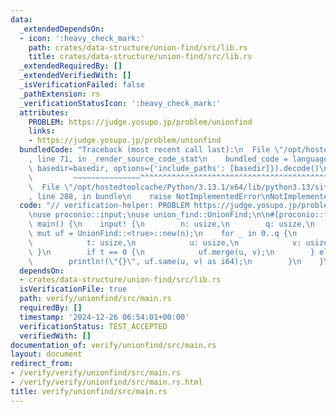 ```yaml
---
data:
  _extendedDependsOn:
  - icon: ':heavy_check_mark:'
    path: crates/data-structure/union-find/src/lib.rs
    title: crates/data-structure/union-find/src/lib.rs
  _extendedRequiredBy: []
  _extendedVerifiedWith: []
  _isVerificationFailed: false
  _pathExtension: rs
  _verificationStatusIcon: ':heavy_check_mark:'
  attributes:
    PROBLEM: https://judge.yosupo.jp/problem/unionfind
    links:
    - https://judge.yosupo.jp/problem/unionfind
  bundledCode: "Traceback (most recent call last):\n  File \"/opt/hostedtoolcache/Python/3.13.1/x64/lib/python3.13/site-packages/onlinejudge_verify/documentation/build.py\"\
    , line 71, in _render_source_code_stat\n    bundled_code = language.bundle(stat.path,\
    \ basedir=basedir, options={'include_paths': [basedir]}).decode()\n          \
    \         ~~~~~~~~~~~~~~~^^^^^^^^^^^^^^^^^^^^^^^^^^^^^^^^^^^^^^^^^^^^^^^^^^^^^^^^^^^^^^^^^^\n\
    \  File \"/opt/hostedtoolcache/Python/3.13.1/x64/lib/python3.13/site-packages/onlinejudge_verify/languages/rust.py\"\
    , line 288, in bundle\n    raise NotImplementedError\nNotImplementedError\n"
  code: "// verification-helper: PROBLEM https://judge.yosupo.jp/problem/unionfind\n\
    \nuse proconio::input;\nuse union_find::UnionFind;\n\n#[proconio::fastout]\nfn\
    \ main() {\n    input! {\n        n: usize,\n        q: usize,\n    }\n    let\
    \ mut uf = UnionFind::<true>::new(n);\n    for _ in 0..q {\n        input! {\n\
    \            t: usize,\n            u: usize,\n            v: usize,\n       \
    \ }\n        if t == 0 {\n            uf.merge(u, v);\n        } else {\n    \
    \        println!(\"{}\", uf.same(u, v) as i64);\n        }\n    }\n}\n"
  dependsOn:
  - crates/data-structure/union-find/src/lib.rs
  isVerificationFile: true
  path: verify/unionfind/src/main.rs
  requiredBy: []
  timestamp: '2024-12-26 06:54:01+00:00'
  verificationStatus: TEST_ACCEPTED
  verifiedWith: []
documentation_of: verify/unionfind/src/main.rs
layout: document
redirect_from:
- /verify/verify/unionfind/src/main.rs
- /verify/verify/unionfind/src/main.rs.html
title: verify/unionfind/src/main.rs
---
```

